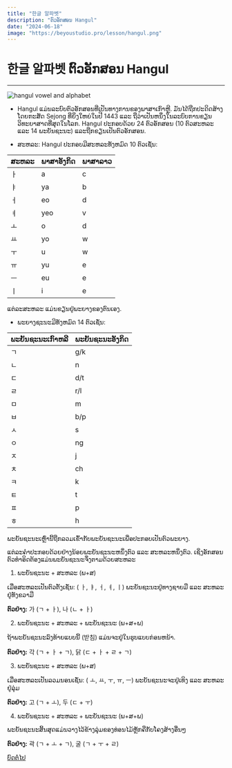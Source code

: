 ```yaml
---
title: "한글 알파벳"
description: "ຕົວອັກສອນ Hangul"
date: "2024-06-18"
image: "https://beyoustudio.pro/lesson/hangul.png"
---
```


# 한글 알파벳 ຕົວອັກສອນ Hangul

---

![hangul vowel and alphabet](/lesson/hangul.png)

-   Hangul ແມ່ນລະບົບຕົວອັກສອນທີ່ເປັນທາງການຂອງພາສາເກົາຫຼີ. ມັນໄດ້ຖືກປະດິດສ້າງໂດຍກະສັດ Sejong ທີ່ຍິ່ງໃຫຍ່ໃນປີ 1443 ແລະ ຖືວ່າເປັນຫນຶ່ງໃນລະບົບການຂຽນວິທະຍາສາດທີ່ສຸດໃນໂລກ. Hangul ປະ​ກອບ​ດ້ວຍ 24 ຕົວ​ອັກ​ສອນ (10 ຕົວ​ສະຫລະ ແລະ 14 ພະຍັນ​ຊະນະ​) ແລະ ​ຖືກ​ຂຽນ​ເປັນ​ຕົວ​ອັກ​ສອນ​.

-   ສະຫລະ: Hangul ປະກອບມີສະຫລະທັງຫມົດ 10 ຕົວເຊັ່ນ:

| ສະຫລະ | ພາສາອັງກິດ | ພາສາລາວ |
| ----- | ---------- | ------- |
| ㅏ    | a          | c       |
| ㅑ    | ya         | b       |
| ㅓ    | eo         | d       |
| ㅕ    | yeo        | v       |
| ㅗ    | o          | d       |
| ㅛ    | yo         | w       |
| ㅜ    | u          | w       |
| ㅠ    | yu         | e       |
| ㅡ    | eu         | e       |
| ㅣ    | i          | e       |

ແຕ່ລະສະຫລະ ແມ່ນຂຽນຢູ່ພະຍາງຂອງຕົນເອງ.

-   ພະຍາງຊະນະມີທັງຫມົດ 14 ຕົວເຊັ່ນ:

| ພະຍັນຊະນະເກົາຫລີ | ພະຍັນຊະນະອັງກິດ |
| ---------------- | --------------- |
| ㄱ               | g/k             |
| ㄴ               | n               |
| ㄷ               | d/t             |
| ㄹ               | r/l             |
| ㅁ               | m               |
| ㅂ               | b/p             |
| ㅅ               | s               |
| ㅇ               | ng              |
| ㅈ               | j               |
| ㅊ               | ch              |
| ㅋ               | k               |
| ㅌ               | t               |
| ㅍ               | p               |
| ㅎ               | h               |

ພະຍັນຊະນະເຫຼົ່ານີ້ຖືກລວມເຂົ້າກັບພະຍັນຊະນະເພື່ອປະກອບເປັນຕົວພະຍາງ.

ແຕ່ລະຄຳປະກອບດ້ວຍຢ່າງນ້ອຍພະຍັນຊະນະຫນຶ່ງຕົວ ແລະ ສະຫລະຫນຶ່ງຕົວ. ເຊິ່ງອັກສອນຕົວທຳອິດຕ້ອງແມ່ນພະຍັນຊະນະຈຶ່ງຕາມດ້ວຍສະຫລະ

1. ພະຍັນຊະນະ + ສະຫລະ (ພ+ສ)

ເມື່ອສະຫລະເປັນຕົວຕັ້ງເຊັ່ນ: ( ㅏ, ㅑ, ㅓ, ㅕ, ㅣ) ພະຍັນຊະນະຢູ່ທາງຊາຍມື ແລະ ສະຫລະຢູ່ທັງຂວາມື

**ຕົວຢ່າງ:** 가 (ㄱ + ㅏ), 나 (ㄴ + ㅏ)

2.  ພະຍັນຊະນະ + ສະຫລະ + ພະຍັນຊະນະ (ພ+ສ+ພ)

ຖ້າພະຍັນຊະນະລົງທ້າຍແບບນີ້ (받침) ແມ່ນຈະຢູ່ໃນຮູບແບບກ່ອນຫນ້າ.

**ຕົວຢ່າງ:** 각 (ㄱ + ㅏ + ㄱ), 닭 (ㄷ + ㅏ + ㄹ + ㄱ)

3. ພະຍັນຊະນະ + ສະຫລະ (ພ+ສ)

ເມື່ອສະຫລະເປັນລວມນອນເຊັ່ນ: ( ㅗ, ㅛ, ㅜ, ㅠ, ㅡ) ພະຍັນຊະນະຈະຢູ່ເທິງ ແລະ ສະຫລະຢູ່ລຸ່ມ

**ຕົວຢ່າງ:** 고 (ㄱ + ㅗ), 두 (ㄷ + ㅜ)

4.  ພະຍັນຊະນະ + ສະຫລະ + ພະຍັນຊະນະ (ພ+ສ+ພ)

ພະຍັນຊະນະສິ້ນສຸດແມ່ນວາງໄວ້ຂ້າງລຸ່ມຂອງທ່ອນໄມ້ຫຼັກຄືກັບໂຄງສ້າງອື່ນໆ

**ຕົວຢ່າງ:** 곽 (ㄱ + ㅗ + ㄱ), 굴 (ㄱ + ㅜ + ㄹ)

<div class="flex justify-between">
<a href="/beginner/hangul-double-vowels/" class="bg-blue-500 hover:bg-blue-600 px-12 py-2 mt-6 my-2 rounded text-white">ບົດຕໍ່ໄປ</a>
</div>
